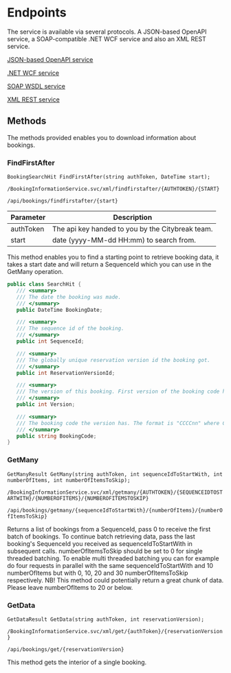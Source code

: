 # Endpoints

The service is available via several protocols. A JSON-based OpenAPI service, a SOAP-compatible .NET WCF service and also an XML REST service.

[JSON-based OpenAPI service](https://statfeed-api-v5.citybreak.com/)

[.NET WCF service](https://statfeed-api-v5.citybreak.com/BookingInformationService.svc)

[SOAP WSDL service](https://statfeed-api-v5.citybreak.com/BookingInformationService.svc?singleWsdl)

[XML REST service](https://statfeed-api-v5.citybreak.com/BookingInformationService.svc/xml/help)

## Methods

The methods provided enables you to download information about bookings. 

### FindFirstAfter

`BookingSearchHit FindFirstAfter(string authToken, DateTime start);`

`/BookingInformationService.svc/xml/findfirstafter/{AUTHTOKEN}/{START}`

`/api/bookings/findfirstafter/{start}`

Parameter |	Description
--------- | ---------
authToken	| The api key handed to you by the Citybreak team.
start	| date (yyyy-MM-dd HH:mm) to search from.

This method enables you to find a starting point to retrieve booking data, it takes a start date and will return a SequenceId which you can use in the GetMany operation.

```C#
public class SearchHit {
   /// <summary>
   /// The date the booking was made.
   /// </summary>
   public DateTime BookingDate;

   /// <summary>
   /// The sequence id of the booking.
   /// </summary>
   public int SequenceId;

   /// <summary>
   /// The globally unique reservation version id the booking got.
   /// </summary>
   public int ReservationVersionId;

   /// <summary>
   /// The version of this booking. First version of the booking code has version 1.
   /// </summary>
   public int Version;

   /// <summary>
   /// The booking code the version has. The format is "CCCCnn" where C { A-Z } and n { 0-9 }
   /// </summary>
   public string BookingCode;
}
```

### GetMany

`GetManyResult GetMany(string authToken, int sequenceIdToStartWith, int numberOfItems, int numberOfItemsToSkip);`

`/BookingInformationService.svc/xml/getmany/{AUTHTOKEN}/{SEQUENCEIDTOSTARTWITH}/{NUMBEROFITEMS}/{NUMBEROFITEMSTOSKIP}`

`/api/bookings/getmany/{sequenceIdToStartWith}/{numberOfItems}/{numberOfItemsToSkip}`

Returns a list of bookings from a SequenceId, pass 0 to receive the first batch of bookings. To continue batch retrieving data, pass the last booking's SequenceId you received as sequenceIdToStartWith in subsequent calls. numberOfItemsToSkip should be set to 0 for single threaded batching. To enable multi threaded batching you can for example do four requests in parallel with the same sequenceIdToStartWith and 10 numberOfItems but with 0, 10, 20 and 30 numberOfItemsToSkip respectively.
NB! This method could potentially return a great chunk of data. Please leave numberOfItems to 20 or below.

### GetData

`GetDataResult GetData(string authToken, int reservationVersion);`

`/BookingInformationService.svc/xml/get/{authToken}/{reservationVersion}`

`/api/bookings/get/{reservationVersion}`

This method gets the interior of a single booking.
